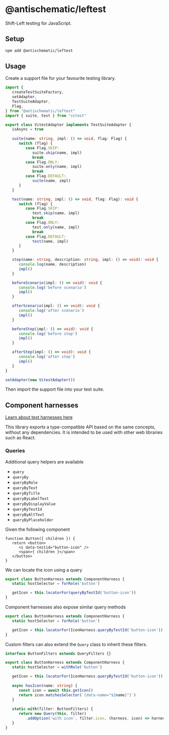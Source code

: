 # @antischematic/leftest

Shift-Left testing for JavaScript.

## Setup

```bash
npm add @antischematic/leftest
```

## Usage

Create a support file for your favourite testing library.

```ts
import {
   createTestSuiteFactory,
   setAdapter,
   TestSuiteAdapter,
   Flag,
} from "@antischematic/leftest"
import { suite, test } from "vitest"

export class VitestAdapter implements TestSuiteAdapter {
   isAsync = true
   
   suite(name: string, impl: () => void, flag: Flag) {
      switch (flag) {
         case Flag.SKIP:
            suite.skip(name, impl)
            break
         case Flag.ONLY:
            suite.only(name, impl)
            break
         case Flag.DEFAULT:
            suite(name, impl)
      }
   }

   test(name: string, impl: () => void, flag: Flag): void {
      switch (flag) {
         case Flag.SKIP:
            test.skip(name, impl)
            break
         case Flag.ONLY:
            test.only(name, impl)
            break
         case Flag.DEFAULT:
            test(name, impl)
      }
   }

   step(name: string, description: string, impl: () => void): void {
      console.log(name, description)
      impl()
   }

   beforeScenario(impl: () => void): void {
      console.log('before scenario')
      impl()
   }

   afterScenario(impl: () => void): void {
      console.log('after scenario')
      impl()
   }

   beforeStep(impl: () => void): void {
      console.log('before step')
      impl()
   }

   afterStep(impl: () => void): void {
      console.log('after step')
      impl()
   }
}

setAdapter(new VitestAdapter())
```

Then import the support file into your test suite.

## Component harnesses

[Learn about test harnesses here](https://material.angular.io/cdk/test-harnesses)

This library exports a type-compatible API based on the same concepts, without any
 dependencies. It is intended to be used with other web libraries such as React.

### Queries

Additional query helpers are available

- `query`
- `queryBy`
- `queryByRole`
- `queryByText`
- `queryByTitle`
- `queryByLabelText`
- `queryByDisplayValue`
- `queryByTestId`
- `queryByAltText`
- `queryByPlaceholder`

Given the following component

```tsx
function Button({ children }) {
   return <button>
      <i data-testid="button-icon" />
      <span>{ children }</span>
   </button>
}
```

We can locate the icon using a query

```ts
export class ButtonHarness extends ComponentHarness {
   static hostSelector = forRole('button')

   getIcon = this.locatorFor(queryByTestId('button-icon'))
}
```

Component harnesses also expose similar query methods

```ts
export class ButtonHarness extends ComponentHarness {
   static hostSelector = forRole('button')

   getIcon = this.locatorFor(IconHarness.queryByTestId('button-icon'))
}
```

Custom filters can also extend the `Query` class to inherit these filters.

```ts
interface ButtonFilters extends QueryFilters {}

export class ButtonHarness extends ComponentHarness {
   static hostSelector = withRole('button')

   getIcon = this.locatorFor(IconHarness.queryByTestId('button-icon'))
   
   async hasIcon(name: string) {
      const icon = await this.getIcon()
      return icon.matchesSelector(`[data-name="${name}"]`)
   }
   
   static with(filter: ButtonFilters) {
      return new Query(this, filter)
         .addOption('with icon', filter.icon, (harness, icon) => harness.hasIcon(icon))
   }
}
```
